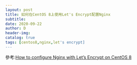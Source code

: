 ```yaml
--- 
layout: post
title: 如何在CentOS 8上使用Let's Encrypt配置Nginx 
subtitle:
date: 2020-09-22
author: D
header-img:
catalog: true
tags: [centos8,nginx,let's encrypt]
---
```

參考:[How to configure Nginx with Let’s Encrypt on CentOS 8](https://www.cyberciti.biz/faq/configure-nginx-with-lets-encrypt-on-centos-8/)
